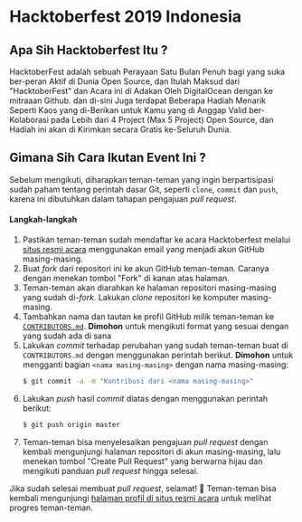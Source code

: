 # Hacktoberfest 2019 Indonesia
## Apa Sih Hacktoberfest Itu ?

HacktoberFest adalah sebuah Perayaan Satu Bulan Penuh bagi yang suka ber-peran Aktif di Dunia Open Source, dan Itulah Maksud dari "HacktoberFest" dan Acara ini di Adakan Oleh DigitalOcean dengan ke mitraaan Github. dan di-sini Juga terdapat Beberapa Hadiah Menarik Seperti Kaos yang di-Berikan untuk Kamu yang di Anggap Valid ber-Kolaborasi pada Lebih dari 4 Project (Max 5 Project) Open Source, dan Hadiah ini akan di Kirimkan secara Gratis ke-Seluruh Dunia.

## Gimana Sih Cara Ikutan Event Ini ?
Sebelum mengikuti, diharapkan teman-teman yang ingin berpartisipasi sudah paham tentang perintah dasar Git, seperti `clone`, `commit` dan `push`, karena ini dibutuhkan dalam tahapan pengajuan _pull request_.
#### Langkah-langkah
1. Pastikan teman-teman sudah mendaftar ke acara Hacktoberfest melalui [situs resmi acara](https://hacktoberfest.digitalocean.com/) menggunakan email yang menjadi akun GitHub masing-masing.
2. Buat _fork_ dari repositori ini ke akun GitHub teman-teman. Caranya dengan menekan tombol "Fork" di kanan atas halaman.
3. Teman-teman akan diarahkan ke halaman repositori masing-masing yang sudah di-_fork_. Lakukan _clone_ repositori ke komputer masing-masing.
4. Tambahkan nama dan tautan ke profil GitHub milik teman-teman ke [`CONTRIBUTORS.md`](CONTRIBUTORS.md). **Dimohon** untuk mengikuti format yang sesuai dengan yang sudah ada di sana
5. Lakukan _commit_ terhadap perubahan yang sudah teman-teman buat di `CONTRIBUTORS.md` dengan menggunakan perintah berikut. **Dimohon** untuk mengganti bagian `<nama masing-masing>` dengan nama masing-masing:
   ```sh
   $ git commit -a -m "Kontribusi dari <nama masing-masing>"
   ```
6. Lakukan _push_ hasil _commit_ diatas dengan menggunakan perintah berikut:
   ```sh
   $ git push origin master
   ```
7. Teman-teman bisa menyelesaikan pengajuan _pull request_ dengan kembali mengunjungi halaman repositori di akun masing-masing, lalu menekan tombol "Create Pull Request" yang berwarna hijau dan mengikuti panduan _pull request_ hingga selesai.

Jika sudah selesai membuat _pull request_, selamat! 🎉
Teman-teman bisa kembali mengunjungi [halaman profil di situs resmi acara](https://hacktoberfest.digitalocean.com/) untuk melihat progres teman-teman.
